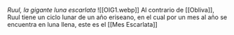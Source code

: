 _Ruul, la gigante luna escarlata_
![[OIG1.webp]]
Al contrario de [[Obliva]], Ruul tiene un ciclo lunar de un año eriseano, en el cual por un mes al año se encuentra en luna llena, este es el [[Mes Escarlata]]